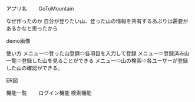 アプリ名
　　GoToMountain

なぜ作ったのか
 自分が登りたい山、登った山の情報を共有するあぷりは需要があるかなと思ったから

demo画像

使い方
 メニュー⇨登った山登録⇨各項目を入力して登録
 メニュー⇨登録済み山一覧⇨登録した山を見ることができる
 メニュー⇨山の検索⇨各ユーザーが登録した山の確認ができる。

ER図
　　

機能一覧
　　ログイン機能
 検索機能
